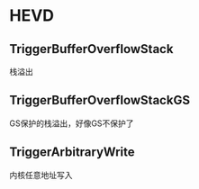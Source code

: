 # HEVD

## TriggerBufferOverflowStack

栈溢出

## TriggerBufferOverflowStackGS

GS保护的栈溢出，好像GS不保护了

## TriggerArbitraryWrite

内核任意地址写入
